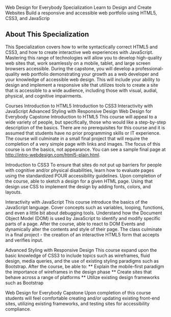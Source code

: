 Web Design for Everybody Specialization
Learn to Design and Create Websites
Build a responsive and accessible web portfolio using HTML5, CSS3, and JavaScrip

## About This Specialization
This Specialization covers how to write syntactically correct HTML5 and CSS3, and how to create interactive web experiences with JavaScript. Mastering this range of technologies will allow you to develop high-quality web sites that, work seamlessly on a mobile, tablet, and large screen browsers accessible. During the capstone, you will develop a professional-quality web portfolio demonstrating your growth as a web developer and your knowledge of accessible web design. This will include your ability to design and implement a responsive site that utilizes tools to create a site that is accessible to a wide audience, including those with visual, audial, physical, and cognitive impairments.

Courses
Introduction to HTML5
Introduction to CSS3
Interactivity with JavaScript
Advanced Styling with Responsive Design
Web Design for Everybody Capstone
Introduction to HTML5
This course will appeal to a wide variety of people, but specifically, those who would like a step-by-step description of the basics. There are no prerequisites for this course and it is assumed that students have no prior programming skills or IT experience. The course will culminate in a small final project that will require the completion of a very simple page with links and images. The focus of this course is on the basics, not appearance. You can see a sample final page at http://intro-webdesign.com/html5-plain.html.

Introduction to CSS3
To ensure that sites do not put up barriers for people with cognitive and/or physical disabilities, learn how to evaluate pages using the standardized POUR accessibility guidelines. Upon completion of the course, able to sketch a design for a given HTML page. Using that design use CSS to implement the design by adding fonts, colors, and layouts.

Interactivity with JavaScript
This course introduce the basics of the JavaScript language. Cover concepts such as variables, looping, functions, and even a little bit about debugging tools. Understand how the Document Object Model (DOM) is used by JavaScript to identify and modify specific parts of a page. After the course, able to react to DOM Events and dynamically alter the contents and style of their page. The class culminate in a final project - the creation of an interactive HTML5 form that accepts and verifies input.

Advanced Styling with Responsive Design
This course expand upon the basic knowledge of CSS3 to include topics such as wireframes, fluid design, media queries, and the use of existing styling paradigms such as Bootstrap. After the course, be able to: ** Explain the mobile-first paradigm the importance of wireframes in the design phase ** Create sites that behave across a range of platforms ** Utilize existing design frameworks such as Bootstrap

Web Design for Everybody Capstone
Upon completion of this course students will feel comfortable creating and/or updating existing front-end sites, utilizing existing frameworks, and testing sites for accessibility compliance.

